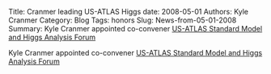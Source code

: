 Title: Cranmer leading US-ATLAS Higgs
date: 2008-05-01
Authors: Kyle Cranmer
Category: Blog
Tags: honors
Slug: News-from-05-01-2008
Summary:  Kyle Cranmer appointed co-convener <a href="http//www.usatlas.bnl.gov/twiki/bin/view/AtlasSoftware/AnalysisSupport.html#Analysis_Forums">US-ATLAS Standard Model and Higgs Analysis Forum</a>
 

 Kyle Cranmer appointed co-convener <a href="http//www.usatlas.bnl.gov/twiki/bin/view/AtlasSoftware/AnalysisSupport.html#Analysis_Forums">US-ATLAS Standard Model and Higgs Analysis Forum</a>
 